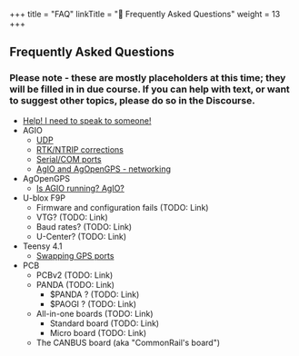 +++
title = "FAQ"
linkTitle = "🤯 Frequently Asked Questions"
weight = 13
+++

## Frequently Asked Questions


### Please note - these are mostly placeholders at this time; they will be filled in in due course. If you can help with text, or want to suggest other topics, please do so in the Discourse.

  * [Help! I need to speak to someone!](help-i-need-to-speak-to-someone)
  * AGIO
    * [UDP](udp)
    * [RTK/NTRIP corrections](rtk-ntrip-corrections)
    * [Serial/COM ports](serial-com-ports)
    * [AgIO and AgOpenGPS - networking](../networking)
  * AgOpenGPS
    * [Is AGIO running? AgIO?](is-agio-running-agio)
  * U-blox F9P
    * Firmware and configuration fails (TODO: Link)
    * VTG? (TODO: Link)
    * Baud rates? (TODO: Link)
    * U-Center? (TODO: Link)
  * Teensy 4.1
    * [Swapping GPS ports](swapping-gps-ports)
  * PCB
    * PCBv2 (TODO: Link)
    * PANDA (TODO: Link)
      * $PANDA ? (TODO: Link)
      * $PAOGI ? (TODO: Link)
    * All-in-one boards (TODO: Link)
      * Standard board (TODO: Link)
      * Micro board (TODO: Link)
    * The CANBUS board (aka "CommonRail's board")